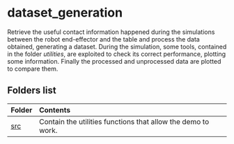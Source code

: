 # dataset_generation

Retrieve the useful contact information happened during the simulations between the robot end-effector and the table and process the data obtained, generating a dataset.
During the simulation, some tools, contained in the folder _utilities_, are exploited to check its correct performance, plotting some information.
Finally the processed and unprocessed data are plotted to compare them.

## Folders list

| Folder                                                                       | Contents                                      |
| :------------------------------------------------------------------------- | :------------------------------------------------- |
| [src](/dataset_generation/src) | Contain the utilities functions that allow the demo to work. |
